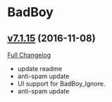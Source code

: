# BadBoy

## [v7.1.15](https://github.com/funkydude/BadBoy/tree/v7.1.15) (2016-11-08) [](#top)
[Full Changelog](https://github.com/funkydude/BadBoy/compare/v7.1.14...v7.1.15)

- update readme  
- anti-spam update  
- UI support for BadBoy_Ignore.  
- anti-spam update  
